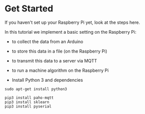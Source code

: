 # Get Started

If you haven't set up your Raspberry Pi yet, look at the steps here.

In this tutorial we implement a basic setting on the Raspberry Pi:

* to collect the data from an Arduino
* to store this data in a file (on the Raspberry Pi)
* to transmit this data to a server via MQTT
* to run a machine algorithm on the Raspberry Pi

* Install Python 3 and dependencies

```
sudo apt-get install python3
```

```
pip3 install paho-mqtt
pip3 install sklearn
pip3 install pyserial
